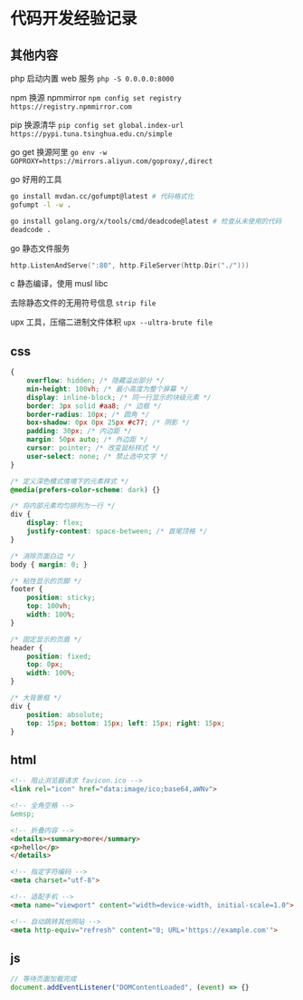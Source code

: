 # 代码开发经验记录

## 其他内容

php 启动内置 web 服务 `php -S 0.0.0.0:8000`

npm 换源 npmmirror `npm config set registry https://registry.npmmirror.com`

pip 换源清华 `pip config set global.index-url https://pypi.tuna.tsinghua.edu.cn/simple`

go get 换源阿里 `go env -w GOPROXY=https://mirrors.aliyun.com/goproxy/,direct`

go 好用的工具

```sh
go install mvdan.cc/gofumpt@latest # 代码格式化
gofumpt -l -w .

go install golang.org/x/tools/cmd/deadcode@latest # 检查从未使用的代码
deadcode .
```

go 静态文件服务

```go
http.ListenAndServe(":80", http.FileServer(http.Dir("./")))
```

c 静态编译，使用 musl libc

去除静态文件的无用符号信息 `strip file`

upx 工具，压缩二进制文件体积 `upx --ultra-brute file`

## css

```css
{
    overflow: hidden; /* 隐藏溢出部分 */
    min-height: 100vh; /* 最小高度为整个屏幕 */
    display: inline-block; /* 同一行显示的块级元素 */
    border: 3px solid #aa8; /* 边框 */
    border-radius: 10px; /* 圆角 */
    box-shadow: 0px 0px 25px #c77; /* 阴影 */
    padding: 30px; /* 内边距 */
    margin: 50px auto; /* 外边距 */
    cursor: pointer; /* 改变鼠标样式 */
    user-select: none; /* 禁止选中文字 */
}

/* 定义深色模式情境下的元素样式 */
@media(prefers-color-scheme: dark) {}

/* 将内部元素均匀排列为一行 */
div {
    display: flex;
    justify-content: space-between; /* 首尾顶格 */
}

/* 消除页面白边 */
body { margin: 0; }

/* 粘性显示的页脚 */
footer {
    position: sticky;
    top: 100vh;
    width: 100%;
}

/* 固定显示的页眉 */
header {
    position: fixed;
    top: 0px;
    width: 100%;
}

/* 大背景框 */
div {
    position: absolute;
    top: 15px; bottom: 15px; left: 15px; right: 15px;
}
```

## html

```html
<!-- 阻止浏览器请求 favicon.ico -->
<link rel="icon" href="data:image/ico;base64,aWNv">

<!-- 全角空格 -->
&emsp;

<!-- 折叠内容 -->
<details><summary>more</summary>
<p>hello</p>
</details>

<!-- 指定字符编码 -->
<meta charset="utf-8">

<!-- 适配手机 -->
<meta name="viewport" content="width=device-width, initial-scale=1.0">

<!-- 自动跳转其他网站 -->
<meta http-equiv="refresh" content="0; URL='https://example.com'">
```

## js

```js
// 等待页面加载完成
document.addEventListener("DOMContentLoaded", (event) => {}
```
